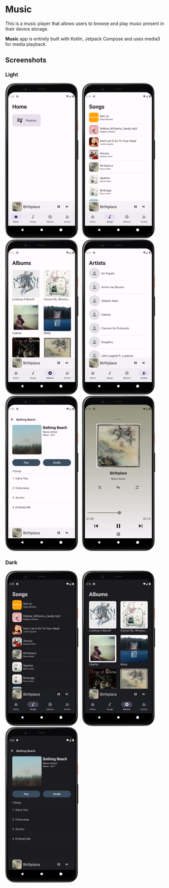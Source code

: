 # Music
This is a music player that allows users to browse and play music present in their device storage.

**Music** app is entirely built with Kotlin, Jetpack Compose and uses media3 for media playback.

## Screenshots

### Light
<img src="screenshots/home.png" width=230> &nbsp; <img src="screenshots/songs.png" width=230> &nbsp; <img src="screenshots/albums.png" width=230> &nbsp; <img src="screenshots/artists.png" width=230> &nbsp; <img src="screenshots/album_songs.png" width=230> &nbsp; <img src="screenshots/now_playing.png" width=230>

### Dark
<img src="screenshots/songs(dark).png" width=230> &nbsp; <img src="screenshots/albums(dark).png" width=230> &nbsp; <img src="screenshots/album_songs(dark).png" width=230>